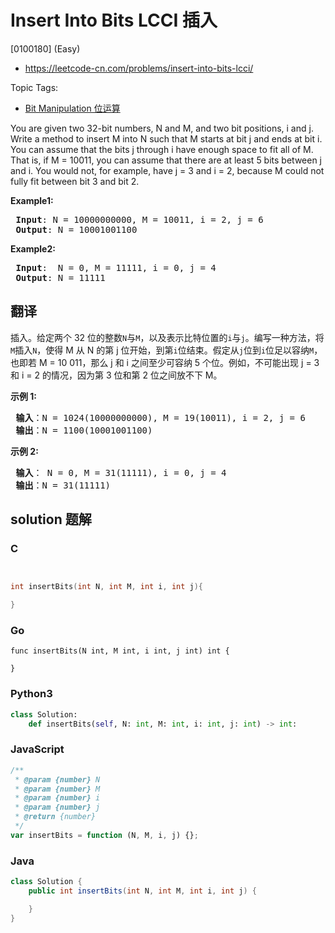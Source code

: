 # Insert Into Bits LCCI 插入

[0100180] (Easy)

- https://leetcode-cn.com/problems/insert-into-bits-lcci/

Topic Tags:

- [Bit Manipulation 位运算](https://leetcode-cn.com/tag/bit-manipulation/)

You are given two 32-bit numbers, N and M, and two bit positions, i and j. Write a method to insert M into N such that M starts at bit j and ends at bit i. You can assume that the bits j through i have enough space to fit all of M. That is, if M = 10011, you can assume that there are at least 5 bits between j and i. You would not, for example, have j = 3 and i = 2, because M could not fully fit between bit 3 and bit 2.

**Example1:**

<pre><strong> Input</strong>: N = 10000000000, M = 10011, i = 2, j = 6
<strong> Output</strong>: N = 10001001100
</pre>

**Example2:**

<pre><strong> Input</strong>:  N = 0, M = 11111, i = 0, j = 4
<strong> Output</strong>: N = 11111
</pre>

## 翻译

插入。给定两个 32 位的整数`N`与`M`，以及表示比特位置的`i`与`j`。编写一种方法，将`M`插入`N`，使得 M 从 N 的第 j 位开始，到第`i`位结束。假定从`j`位到`i`位足以容纳`M`，也即若 M = 10 011，那么 j 和 i 之间至少可容纳 5 个位。例如，不可能出现 j = 3 和 i = 2 的情况，因为第 3 位和第 2 位之间放不下 M。

**示例 1:**

<pre><strong> 输入</strong>：N = 1024(10000000000), M = 19(10011), i = 2, j = 6
<strong> 输出</strong>：N = 1100(10001001100)
</pre>

**示例 2:**

<pre><strong> 输入</strong>： N = 0, M = 31(11111), i = 0, j = 4
<strong> 输出</strong>：N = 31(11111)
</pre>

## solution 题解

### C

```c


int insertBits(int N, int M, int i, int j){

}


```

### Go

```golang
func insertBits(N int, M int, i int, j int) int {

}
```

### Python3

```python
class Solution:
    def insertBits(self, N: int, M: int, i: int, j: int) -> int:
```

### JavaScript

```javascript
/**
 * @param {number} N
 * @param {number} M
 * @param {number} i
 * @param {number} j
 * @return {number}
 */
var insertBits = function (N, M, i, j) {};
```

### Java

```java
class Solution {
    public int insertBits(int N, int M, int i, int j) {

    }
}
```
